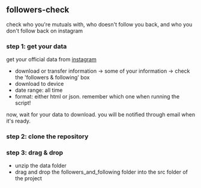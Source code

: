 ## followers-check
check who you're mutuals with, who doesn't follow you back, and who you don't follow back on instagram

### step 1: get your data
get your official data from [instagram](https://www.instagram.com/download/request/)
- download or transfer information -> some of your information -> check the 'followers & following' box
- download to device
- date range: all time
- format: either html or json. remember which one when running the script!

now, wait for your data to download. you will be notified through email when it's ready.

### step 2: clone the repository

### step 3: drag & drop
- unzip the data folder
- drag and drop the followers_and_following folder into the src folder of the project
